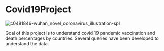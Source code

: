 # Covid19Project

![c0481846-wuhan_novel_coronavirus_illustration-spl](https://user-images.githubusercontent.com/52802861/128412416-0361bdef-472b-4a4c-b36d-c669fee8a6a2.jpg)

Goal of this project is to understand covid 19 pandemic vaccination and death percentages by countries. Several queries have been developed to understand the data.



